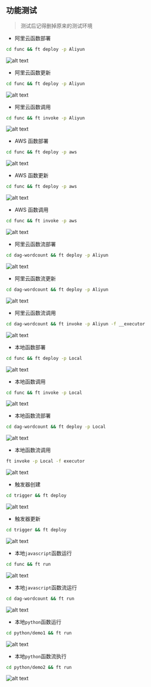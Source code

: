## 功能测试

> 测试后记得删掉原来的测试环境

- 阿里云函数部署

```bash
cd func && ft deploy -p Aliyun
```

![alt text](../assets/Deploy/image-8.png)

- 阿里云函数更新

```bash
cd func && ft deploy -p Aliyun
```

![alt text](../assets/Deploy/image-1.png)

- 阿里云函数调用

```bash
cd func && ft invoke -p Aliyun
```

![alt text](../assets/Deploy/image-6.png)

- AWS 函数部署

```bash
cd func && ft deploy -p aws
```

![alt text](../assets/Deploy/image-14.png)

- AWS 函数更新

```bash
cd func && ft deploy -p aws
```

![alt text](../assets/Deploy/image-14.png)


- AWS 函数调用

```bash
cd func && ft invoke -p aws
```

![alt text](../assets/Deploy/image-15.png)



- 阿里云函数流部署

```bash
cd dag-wordcount && ft deploy -p Aliyun
```

![alt text](../assets/Deploy/image-9.png)

- 阿里云函数流更新

```bash
cd dag-wordcount && ft deploy -p Aliyun
```

![alt text](../assets/Deploy/image.png)

- 阿里云函数流调用

```bash
cd dag-wordcount && ft invoke -p Aliyun -f __executor
```

![alt text](../assets/Deploy/image-7.png)

- 本地函数部署

```bash
cd func && ft deploy -p Local
```

![alt text](../assets/Deploy/image-2.png)

- 本地函数调用


```bash
cd func && ft invoke -p Local
```

![alt text](../assets/Deploy/image-3.png)

- 本地函数流部署

```bash
cd dag-wordcount && ft deploy -p Local
```

![alt text](../assets/Deploy/image-4.png)

- 本地函数流调用

```bash
ft invoke -p Local -f executor
```

![alt text](../assets/Deploy/image-5.png)


- 触发器创建

```bash
cd trigger && ft deploy
```

![alt text](../assets/Deploy/image-10.png)


- 触发器更新

```bash
cd trigger && ft deploy
```

![alt text](../assets/Deploy/image-11.png)


- 本地`javascript`函数运行

```bash
cd func && ft run
```

![alt text](../assets/Deploy/image-16.png)


- 本地`javascript`函数流运行

```bash
cd dag-wordcount && ft run
```

![alt text](../assets/Deploy/image-17.png)

- 本地`python`函数运行

```bash
cd python/demo1 && ft run
```

![alt text](../assets/Deploy/image-12.png)


- 本地`python`函数流执行

```bash
cd python/demo2 && ft run
```

![alt text](../assets/Deploy/image-13.png)